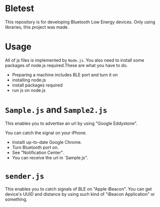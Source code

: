 # Bletest

This repository is for developing Bluetooth Low Energy devices. Only using libraries, this project was made.

# Usage

All of js files is implemented by `Node.js`. You also need to install some packages of node.js required.These are what you have to do.

+ Preparing a machine includes BLE port and turn it on
+ installing node.js
+ install packages required
+ run js on node.js

# `Sample.js` and `Sample2.js`

This enables you to advertise an url by using "Google Eddystone". 

You can catch the signal on your iPhone. 

+ Installi up-to-date Google Chrome. 
+ Turn Bluetooth port on.
+ See "Notification Center".
+ You can receive the url in `Sample.js".

# `sender.js`

This enables you to catch signals of BLE on "Apple iBeacon". You can get device's UUID and distance by using such kind of "iBeacon Application" or something.
